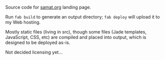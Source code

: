 Source code for [samat.org](http://samat.org/) landing page.

Run `fab build` to generate an output directory; `fab deploy` will upload it to my Web hosting.

Mostly static files (living in src), though some files (Jade templates, JavaScript, CSS, etc) are compiled and placed into output, which is designed to be deployed as-is.

Not decided licensing yet…
